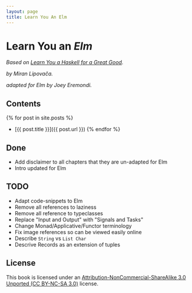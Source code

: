 ```yaml
---
layout: page
title: Learn You An Elm
---
```


Learn You an _Elm_
=====================================
_Based on [Learn You a Haskell for a Great Good](http://learnyouahaskell.com/chapters)._

_by Miran Lipovača._

_adapted for Elm by Joey Eremondi._

Contents
----

{% for post in site.posts %}
* [{{ post.title }}]({{ post.url }})
{% endfor %}

Done
----

* Add disclaimer to all chapters that they are un-adapted for Elm
* Intro updated for Elm

TODO
----

* Adapt code-snippets to Elm
* Remove all references to laziness
* Remove all reference to typeclasses
* Replace "Input and Output" with "Signals and Tasks"
* Change Monad/Applicative/Functor terminology
* Fix image references so can be viewed easily online
* Describe `String` vs `List Char`
* Descrive Records as an extension of tuples

License
-------

This book is licensed under an [Attribution-NonCommercial-ShareAlike 3.0
Unported (CC BY-NC-SA 3.0)](http://creativecommons.org/licenses/by-nc-sa/3.0/)
license.
